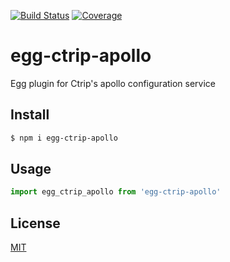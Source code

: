 [![Build Status](https://travis-ci.org/kaelzhang/egg-ctrip-apollo.svg?branch=master)](https://travis-ci.org/kaelzhang/egg-ctrip-apollo)
[![Coverage](https://codecov.io/gh/kaelzhang/egg-ctrip-apollo/branch/master/graph/badge.svg)](https://codecov.io/gh/kaelzhang/egg-ctrip-apollo)
<!-- optional appveyor tst
[![Windows Build Status](https://ci.appveyor.com/api/projects/status/github/kaelzhang/egg-ctrip-apollo?branch=master&svg=true)](https://ci.appveyor.com/project/kaelzhang/egg-ctrip-apollo)
-->
<!-- optional npm version
[![NPM version](https://badge.fury.io/js/egg-ctrip-apollo.svg)](http://badge.fury.io/js/egg-ctrip-apollo)
-->
<!-- optional npm downloads
[![npm module downloads per month](http://img.shields.io/npm/dm/egg-ctrip-apollo.svg)](https://www.npmjs.org/package/egg-ctrip-apollo)
-->
<!-- optional dependency status
[![Dependency Status](https://david-dm.org/kaelzhang/egg-ctrip-apollo.svg)](https://david-dm.org/kaelzhang/egg-ctrip-apollo)
-->

# egg-ctrip-apollo

Egg plugin for Ctrip's apollo configuration service

## Install

```sh
$ npm i egg-ctrip-apollo
```

## Usage

```js
import egg_ctrip_apollo from 'egg-ctrip-apollo'
```

## License

[MIT](LICENSE)
